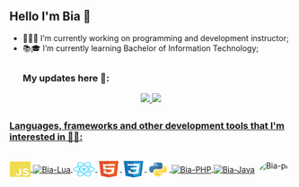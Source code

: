 ## Hello I'm Bia 📌

* 💼👨‍💻 I’m currently working on programming and development instructor;
* 📚🎓 I’m currently learning Bachelor of Information Technology;
   ##
   ### My updates here 🚀:
   
 <div align="center">
  <a href="https://github.com/BiatrizR">
  <img height="180em" src="https://github-readme-stats.vercel.app/api?username=BiatrizR&show_icons=true&theme=onedark&include_all_commits=true&count_private=true"/>
  <img height="180em" src="https://github-readme-stats.vercel.app/api/top-langs/?username=BiatrizR&layout=compact&langs_count=7&theme=onedark"/>
</div>
    
  ##
   
  ### Languages, frameworks and other development tools that I'm interested in 👨‍💻:
    
  <div style="display: inline_block"><br>
  <img align="center" alt="Bia-Js" height="28" width="38" src="https://raw.githubusercontent.com/devicons/devicon/master/icons/javascript/javascript-plain.svg">
  <img align="center" alt="Bia-Lua" height="32" width="42" src="https://cdn.jsdelivr.net/gh/devicons/devicon/icons/lua/lua-original-wordmark.svg">
  <img align="center" alt="Bia-React" height="30" width="40" src="https://raw.githubusercontent.com/devicons/devicon/master/icons/react/react-original.svg">
  <img align="center" alt="Bia-HTML" height="30" width="40" src="https://raw.githubusercontent.com/devicons/devicon/master/icons/html5/html5-original.svg">
  <img align="center" alt="Bia-CSS" height="30" width="40" src="https://raw.githubusercontent.com/devicons/devicon/master/icons/css3/css3-original.svg">
  <img align="center" alt="Bia-Python" height="30" width="40" src="https://raw.githubusercontent.com/devicons/devicon/master/icons/python/python-original.svg">
  <img align="center" alt="Bia-PHP" height="40" width="50" src="https://cdn.jsdelivr.net/gh/devicons/devicon/icons/php/php-plain.svg">
  <img align="center" alt="Bia-Java" height="40" width="50" src="https://cdn.jsdelivr.net/gh/devicons/devicon/icons/java/java-original-wordmark.svg">
  
      
  <img align="right" alt="Bia-pic" height="150" style="border-radius:50px;" src="https://i.pinimg.com/originals/85/5d/c5/855dc5ff4144c6a8680d2ad4ca7e5d22.jpg">
</div>
    

